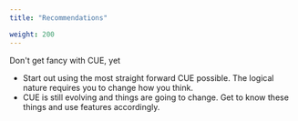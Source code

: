 ```yaml
---
title: "Recommendations"

weight: 200
---
```



Don't get fancy with CUE, yet

- Start out using the most straight forward CUE possible.
  The logical nature requires you to change how you think.
- CUE is still evolving and things are going to change.
  Get to know these things and use features accordingly.
